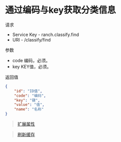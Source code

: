 # 通过编码与key获取分类信息

请求
- Service Key - ranch.classify.find
- URI - /classify/find

参数
- code 编码，必须。
- key KEY值，必须。

返回值
```json
{
    "id": "ID值",
    "code": "编码",
    "key": "键",
    "value": "值",
    "name": "名称"
}
```

> [扩展属性](json.md)

> [刷新缓存](refresh.md)
